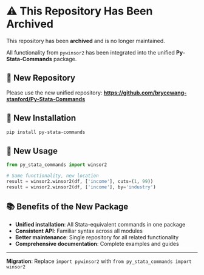 # ⚠️ This Repository Has Been Archived

This repository has been **archived** and is no longer maintained. 

All functionality from `pywinsor2` has been integrated into the unified **Py-Stata-Commands** package.

## 🔗 New Repository

Please use the new unified repository:
**https://github.com/brycewang-stanford/Py-Stata-Commands**

## 🚀 New Installation

```bash
pip install py-stata-commands
```

## 📖 New Usage

```python
from py_stata_commands import winsor2

# Same functionality, new location
result = winsor2.winsor2(df, ['income'], cuts=(1, 99))
result = winsor2.winsor2(df, ['income'], by='industry')
```

## 📚 Benefits of the New Package

- **Unified installation**: All Stata-equivalent commands in one package
- **Consistent API**: Familiar syntax across all modules
- **Better maintenance**: Single repository for all related functionality
- **Comprehensive documentation**: Complete examples and guides

---

**Migration**: Replace `import pywinsor2` with `from py_stata_commands import winsor2`